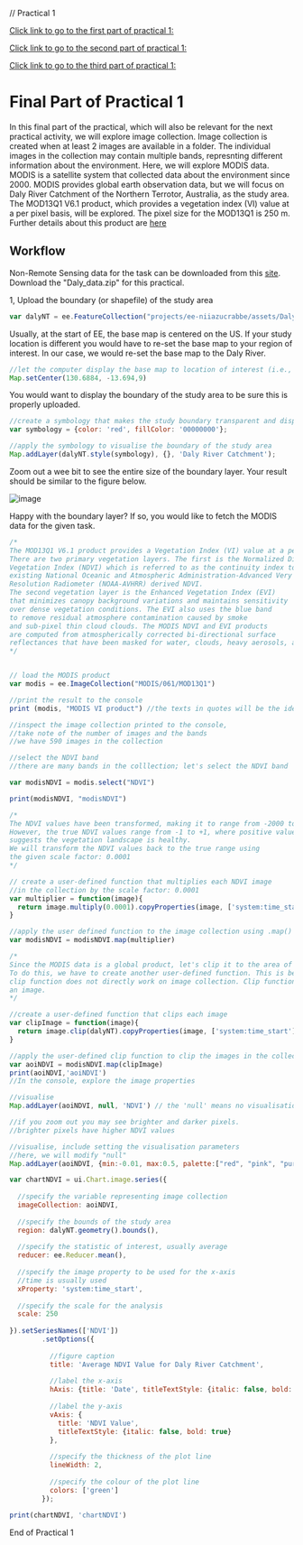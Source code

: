 // Practical 1 


[Click link to go to the first part of practical 1:](https://github.com/padiketeku/EarthObservation101-Practicals/blob/main/Activity-01-Sign%20up%20for%20an%20Earth%20Engine%20Account.md)

[Click link to go to the second part of practical 1:](https://github.com/padiketeku/EarthObservation101-Practicals/blob/main/Activity-02-Understanding%20the%20Earth%20Engine%20Interface.md)

[Click link to go to the third part of practical 1:](https://github.com/padiketeku/EarthObservation101-Practicals/blob/main/Activity-03-Understanding%20Data%20Types%20and%20Conventions.md)


# Final Part of Practical 1

In this final part of the practical, which will also be relevant for the next practical activity, we will explore image collection. Image collection is created when at least 2 images are available in a folder. The individual images in the collection may contain multiple bands, represnting different information about the environment. Here, we will explore MODIS data. MODIS is a satellite system that collected data about the environment since 2000. MODIS provides global earth observation data, but we will focus on Daly River Catchment of the Northern Terrotor, Australia, as the study area. The MOD13Q1 V6.1 product, which provides a vegetation index (VI) value at a per pixel basis, will be explored. The pixel size for the MOD13Q1 is 250 m. Further details about this product are [here](https://developers.google.com/earth-engine/datasets/catalog/MODIS_061_MOD13Q1)

## Workflow


Non-Remote Sensing data for the task can be downloaded from this [site](https://zenodo.org/records/13910706). Download the "Daly_data.zip" for this practical.


1, Upload the boundary (or shapefile) of the study area 

```JavaScript
var dalyNT = ee.FeatureCollection("projects/ee-niiazucrabbe/assets/DalyCatchment") //modify the path to your own EE asset 
```

Usually, at the start of EE, the base map is centered on the US. If your study location is different you would have to re-set the base map to your region of interest. In our case, we would re-set the base map to the Daly River.

```JavaScript
//let the computer display the base map to location of interest (i.e., Daly River)
Map.setCenter(130.6884, -13.694,9)
```

You would want to display the boundary of the study area to be sure this is properly uploaded.

```JavaScript
//create a symbology that makes the study boundary transparent and display this  
var symbology = {color: 'red', fillColor: '00000000'};

//apply the symbology to visualise the boundary of the study area
Map.addLayer(dalyNT.style(symbology), {}, 'Daly River Catchment');
```


Zoom out a wee bit to see the entire size of the boundary layer. Your result should be similar to the figure below.



![image](https://github.com/user-attachments/assets/409533fe-17ca-4f02-b9e4-03964091f3e2)




Happy with the boundary layer? If so, you would like to fetch the MODIS data for the given task.


```JavaScript
/*
The MOD13Q1 V6.1 product provides a Vegetation Index (VI) value at a per pixel basis. 
There are two primary vegetation layers. The first is the Normalized Difference 
Vegetation Index (NDVI) which is referred to as the continuity index to the 
existing National Oceanic and Atmospheric Administration-Advanced Very High 
Resolution Radiometer (NOAA-AVHRR) derived NDVI. 
The second vegetation layer is the Enhanced Vegetation Index (EVI) 
that minimizes canopy background variations and maintains sensitivity 
over dense vegetation conditions. The EVI also uses the blue band 
to remove residual atmosphere contamination caused by smoke 
and sub-pixel thin cloud clouds. The MODIS NDVI and EVI products 
are computed from atmospherically corrected bi-directional surface
reflectances that have been masked for water, clouds, heavy aerosols, and cloud shadows.
*/


// load the MODIS product
var modis = ee.ImageCollection("MODIS/061/MOD13Q1")

//print the result to the console
print (modis, "MODIS VI product") //the texts in quotes will be the identifier of the item in the console

//inspect the image collection printed to the console, 
//take note of the number of images and the bands
//we have 590 images in the collection

//select the NDVI band
//there are many bands in the colllection; let's select the NDVI band

var modisNDVI = modis.select("NDVI")

print(modisNDVI, "modisNDVI")

/*
The NDVI values have been transformed, making it to range from -2000 to 10000.
However, the true NDVI values range from -1 to +1, where positive values approaching 1 
suggests the vegetation landscape is healthy.
We will transform the NDVI values back to the true range using 
the given scale factor: 0.0001
*/

// create a user-defined function that multiplies each NDVI image 
//in the collection by the scale factor: 0.0001
var multiplier = function(image){
  return image.multiply(0.0001).copyProperties(image, ['system:time_start']) //transforms the NDVI image
}

//apply the user defined function to the image collection using .map()
var modisNDVI = modisNDVI.map(multiplier)

/*
Since the MODIS data is a global product, let's clip it to the area of interest.
To do this, we have to create another user-defined function. This is because the
clip function does not directly work on image collection. Clip function works on
an image.
*/

//create a user-defined function that clips each image
var clipImage = function(image){
  return image.clip(dalyNT).copyProperties(image, ['system:time_start'])
}

//apply the user-defined clip function to clip the images in the collection
var aoiNDVI = modisNDVI.map(clipImage)
print(aoiNDVI,'aoiNDVI')
//In the console, explore the image properties

//visualise
Map.addLayer(aoiNDVI, null, 'NDVI') // the 'null' means no visualisation parameters are specified

//if you zoom out you may see brighter and darker pixels.
//brighter pixels have higher NDVI values

//visualise, include setting the visualisation parameters
//here, we will modify "null"
Map.addLayer(aoiNDVI, {min:-0.01, max:0.5, palette:["red", "pink", "purple", "yellow", "green"]}, 'NDVI-2')

var chartNDVI = ui.Chart.image.series({
  
  //specify the variable representing image collection
  imageCollection: aoiNDVI,
  
  //specify the bounds of the study area
  region: dalyNT.geometry().bounds(),
  
  //specify the statistic of interest, usually average
  reducer: ee.Reducer.mean(),
  
  //specify the image property to be used for the x-axis
  //time is usually used
  xProperty: 'system:time_start',
  
  //specify the scale for the analysis
  scale: 250
  
}).setSeriesNames(['NDVI'])
        .setOptions({
          
          //figure caption
          title: 'Average NDVI Value for Daly River Catchment',
          
          //label the x-axis
          hAxis: {title: 'Date', titleTextStyle: {italic: false, bold: true}},
          
          //label the y-axis
          vAxis: {
            title: 'NDVI Value',
            titleTextStyle: {italic: false, bold: true}
          },
          
          //specify the thickness of the plot line
          lineWidth: 2,
          
          //specify the colour of the plot line
          colors: ['green']
        });
  
print(chartNDVI, 'chartNDVI')

```




End of Practical 1
 
